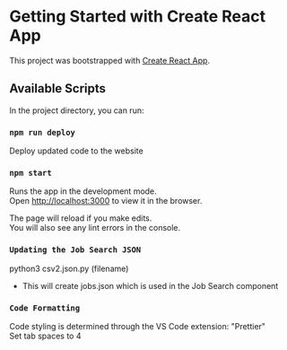 # Getting Started with Create React App

This project was bootstrapped with [Create React App](https://github.com/facebook/create-react-app).

## Available Scripts

In the project directory, you can run:

### `npm run deploy`

Deploy updated code to the website

### `npm start`

Runs the app in the development mode.\
Open [http://localhost:3000](http://localhost:3000) to view it in the browser.

The page will reload if you make edits.\
You will also see any lint errors in the console.

### `Updating the Job Search JSON`
python3 csv2.json.py (filename)
- This will create jobs.json which is used in the Job Search component

### `Code Formatting`

Code styling is determined through the VS Code extension: "Prettier"\
Set tab spaces to 4
